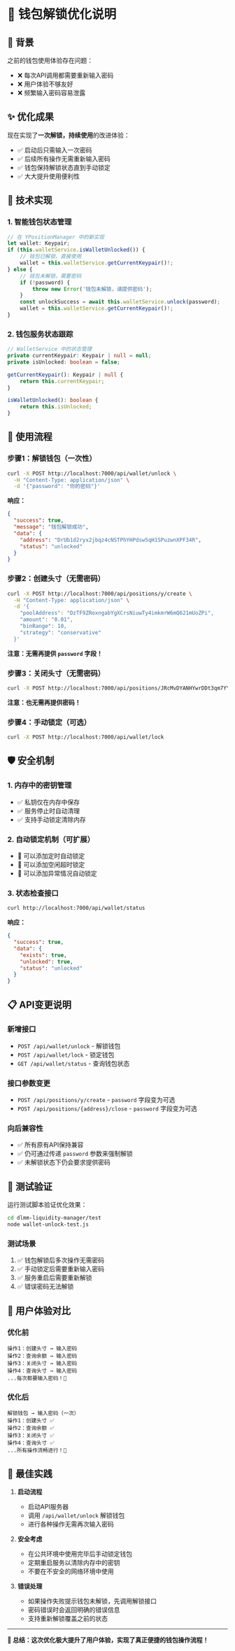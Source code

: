 # 🔐 钱包解锁优化说明

## 📖 背景

之前的钱包使用体验存在问题：
- ❌ 每次API调用都需要重新输入密码
- ❌ 用户体验不够友好
- ❌ 频繁输入密码容易泄露

## ✨ 优化成果

现在实现了**一次解锁，持续使用**的改进体验：
- ✅ 启动后只需输入一次密码
- ✅ 后续所有操作无需重新输入密码
- ✅ 钱包保持解锁状态直到手动锁定
- ✅ 大大提升使用便利性

## 🔧 技术实现

### 1. 智能钱包状态管理

```typescript
// 在 YPositionManager 中的新实现
let wallet: Keypair;
if (this.walletService.isWalletUnlocked()) {
    // 钱包已解锁，直接使用
    wallet = this.walletService.getCurrentKeypair()!;
} else {
    // 钱包未解锁，需要密码
    if (!password) {
        throw new Error('钱包未解锁，请提供密码');
    }
    const unlockSuccess = await this.walletService.unlock(password);
    wallet = this.walletService.getCurrentKeypair()!;
}
```

### 2. 钱包服务状态跟踪

```typescript
// WalletService 中的状态管理
private currentKeypair: Keypair | null = null;
private isUnlocked: boolean = false;

getCurrentKeypair(): Keypair | null {
    return this.currentKeypair;
}

isWalletUnlocked(): boolean {
    return this.isUnlocked;
}
```

## 🎯 使用流程

### 步骤1：解锁钱包（一次性）
```bash
curl -X POST http://localhost:7000/api/wallet/unlock \
  -H "Content-Type: application/json" \
  -d '{"password": "你的密码"}'
```

**响应：**
```json
{
  "success": true,
  "message": "钱包解锁成功",
  "data": {
    "address": "DrUb1d2ryx2jbqz4cNSTPhYHPdsw5qH1SPuzwnXPF34R",
    "status": "unlocked"
  }
}
```

### 步骤2：创建头寸（无需密码）
```bash
curl -X POST http://localhost:7000/api/positions/y/create \
  -H "Content-Type: application/json" \
  -d '{
    "poolAddress": "DzTF9ZRoxngabYgXCrsNiuwTy4imkmrW6mQ621mUoZPi",
    "amount": "0.01",
    "binRange": 10,
    "strategy": "conservative"
  }'
```
**注意：无需再提供 `password` 字段！**

### 步骤3：关闭头寸（无需密码）
```bash
curl -X POST http://localhost:7000/api/positions/JRcMvDYANHYwrDDt3qm7YYtLVzKeot9mGN2az2oQftz/close
```
**注意：也无需再提供密码！**

### 步骤4：手动锁定（可选）
```bash
curl -X POST http://localhost:7000/api/wallet/lock
```

## 🛡️ 安全机制

### 1. 内存中的密钥管理
- ✅ 私钥仅在内存中保存
- ✅ 服务停止时自动清理
- ✅ 支持手动锁定清除内存

### 2. 自动锁定机制（可扩展）
- 🔄 可以添加定时自动锁定
- 🔄 可以添加空闲超时锁定
- 🔄 可以添加异常情况自动锁定

### 3. 状态检查接口
```bash
curl http://localhost:7000/api/wallet/status
```

**响应：**
```json
{
  "success": true,
  "data": {
    "exists": true,
    "unlocked": true,
    "status": "unlocked"
  }
}
```

## 📋 API变更说明

### 新增接口
- `POST /api/wallet/unlock` - 解锁钱包
- `POST /api/wallet/lock` - 锁定钱包
- `GET /api/wallet/status` - 查询钱包状态

### 接口参数变更
- `POST /api/positions/y/create` - `password` 字段变为可选
- `POST /api/positions/{address}/close` - `password` 字段变为可选

### 向后兼容性
- ✅ 所有原有API保持兼容
- ✅ 仍可通过传递 `password` 参数来强制解锁
- ✅ 未解锁状态下仍会要求提供密码

## 🧪 测试验证

运行测试脚本验证优化效果：
```bash
cd dlmm-liquidity-manager/test
node wallet-unlock-test.js
```

### 测试场景
1. ✅ 钱包解锁后多次操作无需密码
2. ✅ 手动锁定后需要重新输入密码
3. ✅ 服务重启后需要重新解锁
4. ✅ 错误密码无法解锁

## 🎉 用户体验对比

### 优化前
```
操作1：创建头寸 → 输入密码
操作2：查询余额 → 输入密码
操作3：关闭头寸 → 输入密码
操作4：查询头寸 → 输入密码
...每次都要输入密码！😤
```

### 优化后
```
解锁钱包 → 输入密码（一次）
操作1：创建头寸 ✅
操作2：查询余额 ✅  
操作3：关闭头寸 ✅
操作4：查询头寸 ✅
...所有操作流畅进行！🎉
```

## 📝 最佳实践

1. **启动流程**
   - 启动API服务器
   - 调用 `/api/wallet/unlock` 解锁钱包
   - 进行各种操作无需再次输入密码

2. **安全考虑**
   - 在公共环境中使用完毕后手动锁定钱包
   - 定期重启服务以清除内存中的密钥
   - 不要在不安全的网络环境中使用

3. **错误处理**
   - 如果操作失败提示钱包未解锁，先调用解锁接口
   - 密码错误时会返回明确的错误信息
   - 支持重新解锁覆盖之前的状态

---

**🎯 总结：这次优化极大提升了用户体验，实现了真正便捷的钱包操作流程！** 